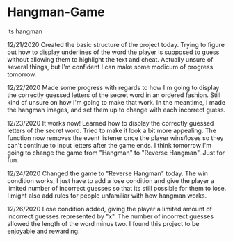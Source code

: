 # Hangman-Game
 its hangman

 12/21/2020
 Created the basic structure of the project today. Trying to figure out how to display underlines of the word the player is supposed to guess without allowing them to highlight the text and cheat. Actually unsure of several things, but I'm confident I can make some modicum of progress tomorrow.

 12/22/2020
 Made some progress with regards to how I'm going to display the correctly guessed letters of the secret word in an ordered fashion. Still kind of unsure on how I'm going to make that work. In the meantime, I made the hangman images, and set them up to change with each incorrect guess.

 12/23/2020
 It works now! Learned how to display the correctly guessed letters of the secret word. Tried to make it look a bit more appealing. The function now removes the event listener once the player wins/loses so they can't continue to input letters after the game ends. I think tomorrow I'm going to change the game from "Hangman" to "Reverse Hangman". Just for fun.

 12/24/2020
 Changed the game to "Reverse Hangman" today. The win condition works, I just have to add a lose condition and give the player a limited number of incorrect guesses so that its still possible for them to lose. I might also add rules for people unfamiliar with how hangman works.

 12/26/2020
 Lose condition added, giving the player a limited amount of incorrect guesses represented by "x". The number of incorrect guesses allowed the length of the word minus two. I found this project to be enjoyable and rewarding.
